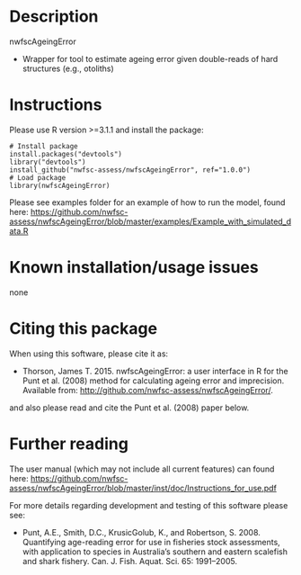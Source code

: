 Description
================
nwfscAgeingError
* Wrapper for tool to estimate ageing error given double-reads of hard structures (e.g., otoliths)


Instructions
=============

Please use R version >=3.1.1 and install the package:

    # Install package
    install.packages("devtools")
    library("devtools")
    install_github("nwfsc-assess/nwfscAgeingError", ref="1.0.0")
    # Load package
    library(nwfscAgeingError)

Please see examples folder for an example of how to run the model, found here:
https://github.com/nwfsc-assess/nwfscAgeingError/blob/master/examples/Example_with_simulated_data.R

Known installation/usage issues
=============
none

Citing this package
=============
When using this software, please cite it as:

* Thorson, James T. 2015. nwfscAgeingError: a user interface in R for the Punt et al. (2008) method for calculating ageing error and imprecision. Available from: http://github.com/nwfsc-assess/nwfscAgeingError/.

and also please read and cite the Punt et al. (2008) paper below.

Further reading
=============
The user manual (which may not include all current features) can found here:
https://github.com/nwfsc-assess/nwfscAgeingError/blob/master/inst/doc/Instructions_for_use.pdf

For more details regarding development and testing of this software please see:
* Punt, A.E., Smith, D.C., KrusicGolub, K., and Robertson, S. 2008. Quantifying age-reading error for use in fisheries stock assessments, with application to species in Australia’s southern and eastern scalefish and shark fishery. Can. J. Fish. Aquat. Sci. 65: 1991–2005.

